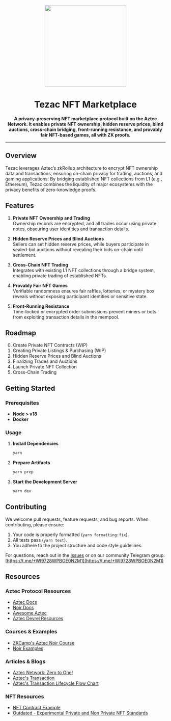 <p align="center">
  <img src="https://github.com/user-attachments/assets/f1d907bb-ebf0-4683-948c-e781f22ea5c7" height="256">
</p>

<h1 align="center">Tezac NFT Marketplace</h1>

<p align="center">
  <strong>A privacy-preserving NFT marketplace protocol built on the Aztec Network. It enables private NFT ownership, hidden reserve prices, blind auctions, cross-chain bridging, front-running resistance, and provably fair NFT-based games, all with ZK proofs.</strong>
</p>

---

## Overview

Tezac leverages Aztec’s zkRollup architecture to encrypt NFT ownership data and transactions, ensuring on-chain privacy for trading, auctions, and gaming applications. By bridging established NFT collections from L1 (e.g., Ethereum), Tezac combines the liquidity of major ecosystems with the privacy benefits of zero-knowledge proofs.

## Features

1. **Private NFT Ownership and Trading**  
   Ownership records are encrypted, and all trades occur using private notes, obscuring user identities and transaction details.

2. **Hidden Reserve Prices and Blind Auctions**  
   Sellers can set hidden reserve prices, while buyers participate in sealed-bid auctions without revealing their bids on-chain until settlement.

3. **Cross-Chain NFT Trading**  
   Integrates with existing L1 NFT collections through a bridge system, enabling private trading of established NFTs.

4. **Provably Fair NFT Games**  
   Verifiable randomness ensures fair raffles, lotteries, or mystery box reveals without exposing participant identities or sensitive state.

5. **Front-Running Resistance**  
   Time-locked or encrypted order submissions prevent miners or bots from exploiting transaction details in the mempool.

## Roadmap

0. Create Private NFT Contracts (WIP)
1. Creating Private Listings & Purchasing (WIP)
2. Hidden Reserve Prices and Blind Auctions
3. Finalizing Trades and Auctions
4. Launch Private NFT Collection
5. Cross-Chain Trading

## Getting Started

### Prerequisites

- **Node > v18**
- **Docker**

### Usage

1. **Install Dependencies**
   ```bash
   yarn
   ```
2. **Prepare Artifacts**
   ```bash
   yarn prep
   ```
3. **Start the Development Server**
   ```bash
   yarn dev
   ```

## Contributing

We welcome pull requests, feature requests, and bug reports. When contributing, please ensure:

1. Your code is properly formatted (`yarn formatting:fix`).
2. All tests pass (`yarn test`).
3. You adhere to the project structure and code style guidelines.

For questions, reach out in the [Issues](../../issues) or on our community Telegram group: [https://t.me/+WI9728WPBOE0N2M1](https://t.me/+WI9728WPBOE0N2M1)

## Resources

### Aztec Protocol Resources

- [Aztec Docs](https://docs.aztec.network/)
- [Noir Docs](https://noir-lang.org/docs/)
- [Awesome Aztec](https://github.com/AztecProtocol/awesome-aztec)
- [Aztec Devrel Resources](https://github.com/AztecProtocol/dev-rel)

### Courses & Examples

- [ZKCamp's Aztec Noir Course](https://github.com/ZKCamp/aztec-noir-course)
- [Noir Examples](https://github.com/noir-lang/noir-examples)

### Articles & Blogs

- [Aztec Network: Zero to One!](https://blog.onlydust.com/aztec-network-zero-to-one/)
- [Aztec's Transaction](https://aztec.network/blog/aztecs-transaction-anatomy)
- [Aztec's Transaction Lifecycle Flow Chart](https://blog.onlydust.com/content/images/size/w1600/2024/04/sandbox_sending_a_tx.png)

### NFT Resources

- [NFT Contract Example](https://docs.aztec.network/tutorials/codealong/contract_tutorials/nft_contract)
- [Outdated - Experimental Private and Non Private NFT Standards](https://github.com/resurgencelabs/nft_standards)
